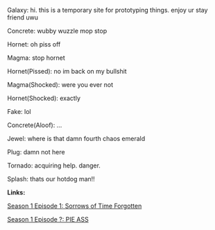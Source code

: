 Galaxy: hi. this is a temporary site for prototyping things. enjoy ur stay friend uwu

Concrete: wubby wuzzle mop stop

Hornet: oh piss off

Magma: stop hornet

Hornet(Pissed): no im back on my bullshit

Magma(Shocked): were you ever not

Hornet(Shocked): exactly

Fake: lol

Concrete(Aloof): ...

Jewel: where is that damn fourth chaos emerald

Plug: damn not here

Tornado: acquiring help. danger.

Splash: thats our hotdog man!!

**Links:**

[Season 1 Episode 1: Sorrows of Time Forgotten](CR_S1_E01.htm)

[Season 1 Episode ?: PIE ASS](CR_S1_PIEASS.htm)


<script src="assets/js/mugshots.js"></script>
